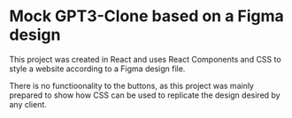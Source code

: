 # Mock GPT3-Clone based on a Figma design

This project was created in React and uses React Components and CSS to style a website according to a Figma design file.

There is no functioonality to the buttons, as this project was mainly prepared to show how CSS can be used to replicate the design desired by any client.
